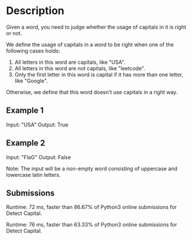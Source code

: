 
# Description
Given a word, you need to judge whether the usage of capitals in it is right or not.

We define the usage of capitals in a word to be right when one of the following cases holds:

1. All letters in this word are capitals, like "USA".
2. All letters in this word are not capitals, like "leetcode".
3. Only the first letter in this word is capital if it has more than one letter, like "Google".

Otherwise, we define that this word doesn't use capitals in a right way.

## Example 1
Input: "USA"
Output: True

## Example 2
Input: "FlaG"
Output: False

Note: The input will be a non-empty word consisting of uppercase and lowercase latin letters.


## Submissions

Runtime: 72 ms, faster than 86.67% of Python3 online submissions for Detect Capital.

Runtime: 76 ms, faster than 63.33% of Python3 online submissions for Detect Capital.

